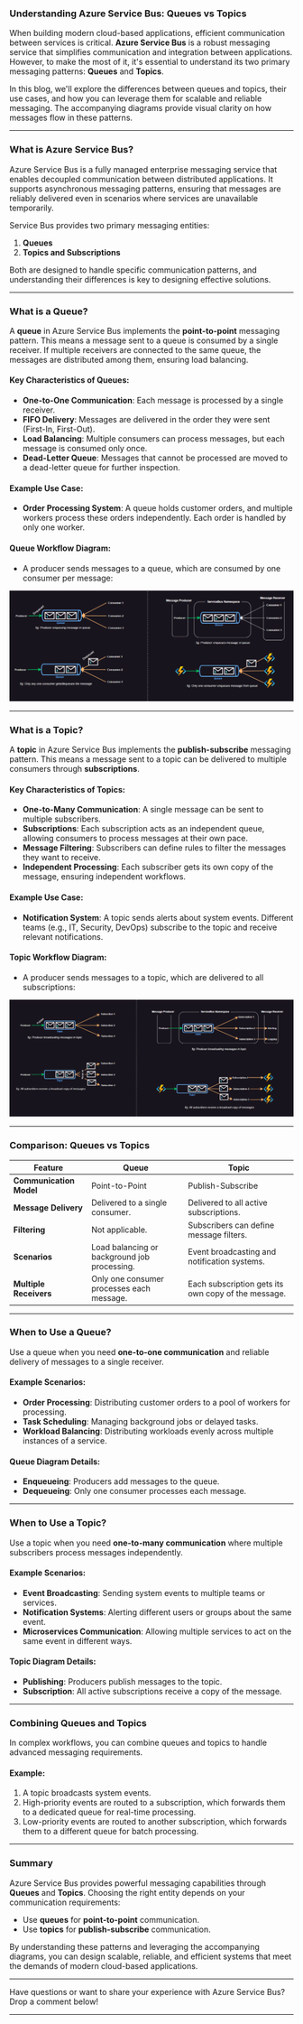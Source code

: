 ### Understanding Azure Service Bus: Queues vs Topics

When building modern cloud-based applications, efficient communication between services is critical. **Azure Service Bus** is a robust messaging service that simplifies communication and integration between applications. However, to make the most of it, it's essential to understand its two primary messaging patterns: **Queues** and **Topics**.

In this blog, we'll explore the differences between queues and topics, their use cases, and how you can leverage them for scalable and reliable messaging. The accompanying diagrams provide visual clarity on how messages flow in these patterns.

---

### What is Azure Service Bus?
Azure Service Bus is a fully managed enterprise messaging service that enables decoupled communication between distributed applications. It supports asynchronous messaging patterns, ensuring that messages are reliably delivered even in scenarios where services are unavailable temporarily.

Service Bus provides two primary messaging entities:

1. **Queues**
2. **Topics and Subscriptions**

Both are designed to handle specific communication patterns, and understanding their differences is key to designing effective solutions.

---

### What is a Queue?
A **queue** in Azure Service Bus implements the **point-to-point** messaging pattern. This means a message sent to a queue is consumed by a single receiver. If multiple receivers are connected to the same queue, the messages are distributed among them, ensuring load balancing.

#### Key Characteristics of Queues:
- **One-to-One Communication**:
  Each message is processed by a single receiver.
- **FIFO Delivery**:
  Messages are delivered in the order they were sent (First-In, First-Out).
- **Load Balancing**:
  Multiple consumers can process messages, but each message is consumed only once.
- **Dead-Letter Queue**:
  Messages that cannot be processed are moved to a dead-letter queue for further inspection.

#### Example Use Case:
- **Order Processing System**:
  A queue holds customer orders, and multiple workers process these orders independently. Each order is handled by only one worker.

#### Queue Workflow Diagram:
- A producer sends messages to a queue, which are consumed by one consumer per message:

![Queue Workflow Diagram](https://github.com/PiyushMittl/Others/blob/main/azure-queue-vs-topic-blog/images/1.1.azure-queue-vs-topic.png)

---

### What is a Topic?
A **topic** in Azure Service Bus implements the **publish-subscribe** messaging pattern. This means a message sent to a topic can be delivered to multiple consumers through **subscriptions**.

#### Key Characteristics of Topics:
- **One-to-Many Communication**:
  A single message can be sent to multiple subscribers.
- **Subscriptions**:
  Each subscription acts as an independent queue, allowing consumers to process messages at their own pace.
- **Message Filtering**:
  Subscribers can define rules to filter the messages they want to receive.
- **Independent Processing**:
  Each subscriber gets its own copy of the message, ensuring independent workflows.

#### Example Use Case:
- **Notification System**:
  A topic sends alerts about system events. Different teams (e.g., IT, Security, DevOps) subscribe to the topic and receive relevant notifications.

#### Topic Workflow Diagram:
- A producer sends messages to a topic, which are delivered to all subscriptions:

![Topic Workflow Diagram](https://github.com/PiyushMittl/Others/blob/main/azure-queue-vs-topic-blog/images/1.2.azure-queue-vs-topic.png)

---

### Comparison: Queues vs Topics

| **Feature**             | **Queue**                                    | **Topic**                                           |
| ----------------------- | -------------------------------------------- | --------------------------------------------------- |
| **Communication Model** | Point-to-Point                               | Publish-Subscribe                                   |
| **Message Delivery**    | Delivered to a single consumer.              | Delivered to all active subscriptions.              |
| **Filtering**           | Not applicable.                              | Subscribers can define message filters.             |
| **Scenarios**           | Load balancing or background job processing. | Event broadcasting and notification systems.        |
| **Multiple Receivers**  | Only one consumer processes each message.    | Each subscription gets its own copy of the message. |

---

### When to Use a Queue?
Use a queue when you need **one-to-one communication** and reliable delivery of messages to a single receiver.

#### Example Scenarios:
- **Order Processing**:
  Distributing customer orders to a pool of workers for processing.
- **Task Scheduling**:
  Managing background jobs or delayed tasks.
- **Workload Balancing**:
  Distributing workloads evenly across multiple instances of a service.

#### Queue Diagram Details:
- **Enqueueing**: Producers add messages to the queue.
- **Dequeueing**: Only one consumer processes each message.

---

### When to Use a Topic?
Use a topic when you need **one-to-many communication** where multiple subscribers process messages independently.

#### Example Scenarios:
- **Event Broadcasting**:
  Sending system events to multiple teams or services.
- **Notification Systems**:
  Alerting different users or groups about the same event.
- **Microservices Communication**:
  Allowing multiple services to act on the same event in different ways.

#### Topic Diagram Details:
- **Publishing**: Producers publish messages to the topic.
- **Subscription**: All active subscriptions receive a copy of the message.

---

### Combining Queues and Topics
In complex workflows, you can combine queues and topics to handle advanced messaging requirements.

#### Example:
1. A topic broadcasts system events.
2. High-priority events are routed to a subscription, which forwards them to a dedicated queue for real-time processing.
3. Low-priority events are routed to another subscription, which forwards them to a different queue for batch processing.

---

### Summary
Azure Service Bus provides powerful messaging capabilities through **Queues** and **Topics**. Choosing the right entity depends on your communication requirements:

- Use **queues** for **point-to-point** communication.
- Use **topics** for **publish-subscribe** communication.

By understanding these patterns and leveraging the accompanying diagrams, you can design scalable, reliable, and efficient systems that meet the demands of modern cloud-based applications.

---

Have questions or want to share your experience with Azure Service Bus? Drop a comment below!

---

